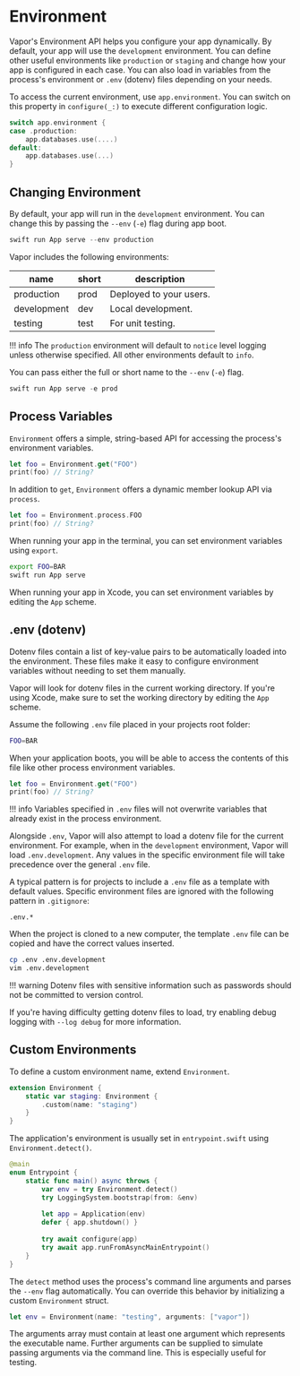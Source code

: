 # Environment

Vapor's Environment API helps you configure your app dynamically. By default, your app will use the `development` environment. You can define other useful environments like `production` or `staging` and change how your app is configured in each case. You can also load in variables from the process's environment or `.env` (dotenv) files depending on your needs.

To access the current environment, use `app.environment`. You can switch on this property in `configure(_:)` to execute different configuration logic. 

```swift
switch app.environment {
case .production:
    app.databases.use(....)
default:
    app.databases.use(...)
}
```

## Changing Environment

By default, your app will run in the `development` environment. You can change this by passing the `--env` (`-e`) flag during app boot.

```swift
swift run App serve --env production
```

Vapor includes the following environments:

|name|short|description|
|-|-|-|
|production|prod|Deployed to your users.|
|development|dev|Local development.|
|testing|test|For unit testing.|

!!! info
    The `production` environment will default to `notice` level logging unless otherwise specified. All other environments default to `info`. 

You can pass either the full or short name to the `--env` (`-e`) flag.

```swift
swift run App serve -e prod
```

## Process Variables

`Environment` offers a simple, string-based API for accessing the process's environment variables.

```swift
let foo = Environment.get("FOO")
print(foo) // String?
```

In addition to `get`, `Environment` offers a dynamic member lookup API via `process`.

```swift
let foo = Environment.process.FOO
print(foo) // String?
```

When running your app in the terminal, you can set environment variables using `export`. 

```sh
export FOO=BAR
swift run App serve
```

When running your app in Xcode, you can set environment variables by editing the `App` scheme.

## .env (dotenv)

Dotenv files contain a list of key-value pairs to be automatically loaded into the environment. These files make it easy to configure environment variables without needing to set them manually.

Vapor will look for dotenv files in the current working directory. If you're using Xcode, make sure to set the working directory by editing the `App` scheme.

Assume the following `.env` file placed in your projects root folder:

```sh
FOO=BAR
```

When your application boots, you will be able to access the contents of this file like other process environment variables.

```swift
let foo = Environment.get("FOO")
print(foo) // String?
```

!!! info
    Variables specified in `.env` files will not overwrite variables that already exist in the process environment. 

Alongside `.env`, Vapor will also attempt to load a dotenv file for the current environment. For example, when in the `development` environment, Vapor will load `.env.development`. Any values in the specific environment file will take precedence over the general `.env` file.

A typical pattern is for projects to include a `.env` file as a template with default values. Specific environment files are ignored with the following pattern in `.gitignore`:

```gitignore
.env.*
```

When the project is cloned to a new computer, the template `.env` file can be copied and have the correct values inserted. 

```sh
cp .env .env.development
vim .env.development
```

!!! warning
    Dotenv files with sensitive information such as passwords should not be committed to version control.

If you're having difficulty getting dotenv files to load, try enabling debug logging with `--log debug` for more information. 

## Custom Environments

To define a custom environment name, extend `Environment`.

```swift
extension Environment {
    static var staging: Environment {
        .custom(name: "staging")
    }
}
```

The application's environment is usually set in `entrypoint.swift` using `Environment.detect()`.

```swift
@main
enum Entrypoint {
    static func main() async throws {
        var env = try Environment.detect()
        try LoggingSystem.bootstrap(from: &env)
        
        let app = Application(env)
        defer { app.shutdown() }
        
        try await configure(app)
        try await app.runFromAsyncMainEntrypoint()
    }
}
```

The `detect` method uses the process's command line arguments and parses the `--env` flag automatically. You can override this behavior by initializing a custom `Environment` struct.

```swift
let env = Environment(name: "testing", arguments: ["vapor"])
```

The arguments array must contain at least one argument which represents the executable name. Further arguments can be supplied to simulate passing arguments via the command line. This is especially useful for testing.
